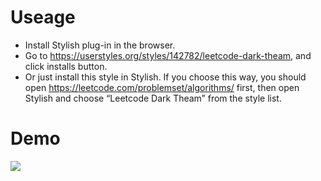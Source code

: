 # Useage

- Install Stylish plug-in in the browser.
- Go to https://userstyles.org/styles/142782/leetcode-dark-theam, and click installs button.
- Or just install this style in Stylish. If you choose this way, you should open https://leetcode.com/problemset/algorithms/ first, then open Stylish and choose “Leetcode Dark Theam” from the style list.

# Demo

![](https://github.com/CyC2018/Leetcode-Dark-Theam/blob/master/1.png)

